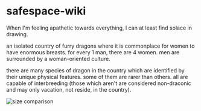 # safespace-wiki

When I'm feeling apathetic towards everything, I can at least find solace in drawing.

an isolated country of furry dragons where it is commonplace for women to have enormous breasts. for every 1 man, there are 4 women. men are surrounded by a woman-oriented culture.

there are many species of dragon in the country which are identified by their unique physical features. some of them are rarer than others. all are capable of interbreeding (those which aren't are considered non-draconic and may only vacation, not reside, in the country).

![size comparison](https://images-wixmp-ed30a86b8c4ca887773594c2.wixmp.com/f/f7195997-7848-47de-bc04-bb31e278204f/dk784yt-43d37b36-30eb-42c7-b18f-0f10ce4d4b50.png/v1/fill/w_1280,h_690,q_80,strp/dragon_side_by_side.png-fullview.jpg?token=eyJ0eXAiOiJKV1QiLCJhbGciOiJIUzI1NiJ9.eyJzdWIiOiJ1cm46YXBwOjdlMGQxODg5ODIyNjQzNzNhNWYwZDQxNWVhMGQyNmUwIiwiaXNzIjoidXJuOmFwcDo3ZTBkMTg4OTgyMjY0MzczYTVmMGQ0MTVlYTBkMjZlMCIsIm9iaiI6W1t7ImhlaWdodCI6Ijw9NjkwIiwicGF0aCI6IlwvZlwvZjcxOTU5OTctNzg0OC00N2RlLWJjMDQtYmIzMWUyNzgyMDRmXC9kazc4NHl0LTQzZDM3YjM2LTMwZWItNDJjNy1iMThmLTBmMTBjZTRkNGI1MC5wbmciLCJ3aWR0aCI6Ijw9MTI4MCJ9XV0sImF1ZCI6WyJ1cm46c2VydmljZTppbWFnZS5vcGVyYXRpb25zIl19.2ad2V2xmsQ0HIv5XBinX9MIOp_QJ8M-UwpK_6rmxK7Y)
